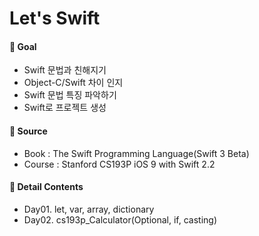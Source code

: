 Let's Swift
===================

#### :dart: Goal
- Swift 문법과 친해지기
- Object-C/Swift 차이 인지
- Swift 문법 특징 파악하기
- Swift로 프로젝트 생성

#### :blue_book: Source
- Book : The Swift Programming Language(Swift 3 Beta)
- Course : Stanford CS193P iOS 9 with Swift 2.2

#### :page_with_curl: Detail Contents
- Day01. let, var, array, dictionary
- Day02. cs193p_Calculator(Optional, if, casting) 